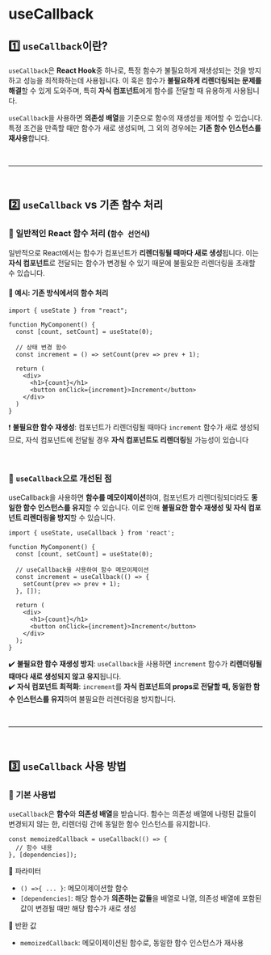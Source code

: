 # useCallback
## 1️⃣ `useCallback`이란?
`useCallback`은 **React Hook**중 하나로, 특정 함수가 불필요하게 재생성되는 것을 방지하고 성능을 최적화하는데 사용됩니다. 이 훅은 함수가 **불필요하게 리렌더링되는 문제를 해결**할 수 있게 도와주며, 특히 **자식 컴포넌트**에게 함수를 전달할 때 유용하게 사용됩니다.  

`useCallback`을 사용하면 **의존성 배열**을 기준으로 함수의 재생성을 제어할 수 있습니다. 특정 조건을 만족할 때만 함수가 새로 생성되며, 그 외의 경우에는 **기존 함수 인스턴스를 재사용**합니다.

<br>

- - - 

<br>

## 2️⃣ `useCallback` vs 기존 함수 처리
### 🔹 일반적인 React 함수 처리 (`함수 선언식`)
일반적으로 React에서는 함수가 컴포넌트가 **리렌더링될 때마다 새로 생성**됩니다.
이는 **자식 컴포넌트**로 전달되는 함수가 변경될 수 있기 때문에 불필요한 리렌더링을 초래할 수 있습니다.

#### 🧐 예시: 기존 방식에서의 함수 처리
```tsx
import { useState } from "react";

function MyComponent() {
  const [count, setCount] = useState(0);

  // 상태 변경 함수
  const increment = () => setCount(prev => prev + 1);

  return (
    <div>
      <h1>{count}</h1>
      <button onClick={increment}>Increment</button>
    </div>
  )
}
```
❗ **불필요한 함수 재생성**: 컴포넌트가 리렌더링될 때마다 `increment` 함수가 새로 생성되므로, 자식 컴포넌트에 전달될 경우 **자식 컴포넌트도 리렌더링**될 가능성이 있습니다

<br>

### 🔹 `useCallback`으로 개선된 점
useCallback을 사용하면 **함수를 메모이제이션**하여,
컴포넌트가 리렌더링되더라도 **동일한 함수 인스턴스를 유지**할 수 있습니다.
이로 인해 **불필요한 함수 재생성 및 자식 컴포넌트 리렌더링을 방지**할 수 있습니다.

```tsx
import { useState, useCallback } from 'react';

function MyComponent() {
  const [count, setCount] = useState(0);

  // useCallback을 사용하여 함수 메모이제이션
  const increment = useCallback(() => {
    setCount(prev => prev + 1);
  }, []);

  return (
    <div>
      <h1>{count}</h1>
      <button onClick={increment}>Increment</button>
    </div>
  );
}

```
✔️ **불필요한 함수 재생성 방지**: `useCallback`을 사용하면 `increment` 함수가 **리렌더링될 때마다 새로 생성되지 않고 유지**됩니다.  
✔️ **자식 컴포넌트 최적화**: `increment`를 **자식 컴포넌트의 props로 전달할 때, 동일한 함수 인스턴스를 유지**하여 불필요한 리렌더링을 방지합니다.

<br>

- - - 

<br>

## 3️⃣ `useCallback` 사용 방법
### 🔹 기본 사용법
`useCallback`은 **함수**와 **의존성 배열**을 받습니다. 함수는 의존성 배열에 나령된 값들이 변경되지 않는 한, 리렌더링 간에 동일한 함수 인스턴스를 유지합니다.
```tsx
const memoizedCallback = useCallback(() => {
  // 함수 내용
}, [dependencies]);
```
📌 파라미터
- `() =>{ ... }`: 메모이제이션할 함수
- `[dependencies]`: 해당 함수가 **의존하는 값들**을 배열로 나열, 의존성 배열에 포함된 값이 변경될 때만 해당 함수가 새로 생성

📌 반환 값
- `memoizedCallback`: 메모이제이션된 함수로, 동일한 함수 인스턴스가 재사용



